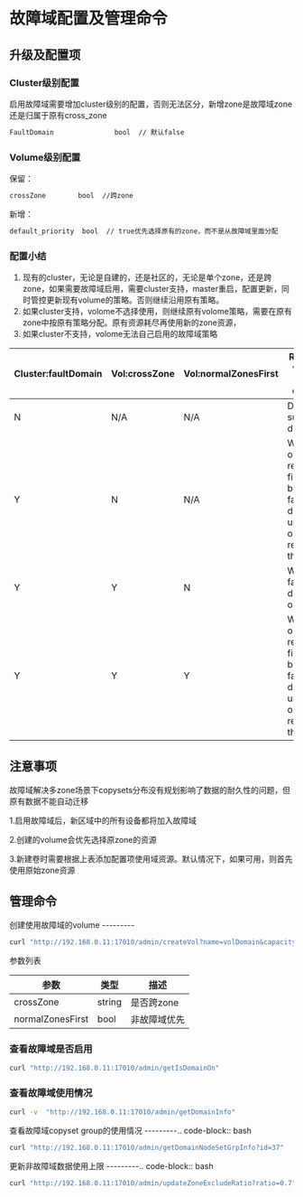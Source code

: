 # 故障域配置及管理命令

## 升级及配置项

### Cluster级别配置

启用故障域需要增加cluster级别的配置，否则无法区分，新增zone是故障域zone还是归属于原有cross_zone

```bash
FaultDomain               bool  // 默认false
```

### Volume级别配置

保留：

```bash
crossZone        bool  //跨zone
```

新增：

```bash
default_priority  bool  // true优先选择原有的zone，而不是从故障域里面分配
```

### 配置小结

1.  现有的cluster，无论是自建的，还是社区的，无论是单个zone，还是跨zone，如果需要故障域启用，需要cluster支持，master重启，配置更新，同时管控更新现有volume的策略。否则继续沿用原有策略。
2.  如果cluster支持，volome不选择使用，则继续原有volome策略，需要在原有zone中按原有策略分配。原有资源耗尽再使用新的zone资源，
3.  如果cluster不支持，volome无法自己启用的故障域策略

| Cluster:faultDomain | Vol:crossZone | Vol:normalZonesFirst | Rules for volume to use domain                                                |
|---------------------|---------------|----------------------|-------------------------------------------------------------------------------|
| N                   | N/A           | N/A                  | Do not support domain                                                         |
| Y                   | N             | N/A                  | Write origin resources first before fault domain until origin reach threshold |
| Y                   | Y             | N                    | Write fault domain only                                                       |
| Y                   | Y             | Y                    | Write origin resources first before fault domain until origin reach threshold |

## 注意事项

故障域解决多zone场景下copysets分布没有规划影响了数据的耐久性的问题，但原有数据不能自动迁移

1.启用故障域后，新区域中的所有设备都将加入故障域

2.创建的volume会优先选择原zone的资源

3.新建卷时需要根据上表添加配置项使用域资源。默认情况下，如果可用，则首先使用原始zone资源

## 管理命令

创建使用故障域的volume ---------

```bash
curl "http://192.168.0.11:17010/admin/createVol?name=volDomain&capacity=1000&owner=cfs&crossZone=true&normalZonesFirst=false"
```

参数列表

| 参数             | 类型   | 描述         |
|------------------|--------|--------------|
| crossZone        | string | 是否跨zone   |
| normalZonesFirst | bool   | 非故障域优先 |

### 查看故障域是否启用

```bash
curl "http://192.168.0.11:17010/admin/getIsDomainOn"
```

### 查看故障域使用情况

```bash
curl -v  "http://192.168.0.11:17010/admin/getDomainInfo"
```

查看故障域copyset group的使用情况 ---------.. code-block:: bash

```bash
curl "http://192.168.0.11:17010/admin/getDomainNodeSetGrpInfo?id=37"
```

更新非故障域数据使用上限 ---------.. code-block:: bash

```bash
curl "http://192.168.0.11:17010/admin/updateZoneExcludeRatio?ratio=0.7"
```